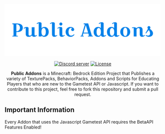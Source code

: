 <div align="center">
        <p>
            <a href="https://discord.gg/kNpn82bfkg"><img src="https://raw.githubusercontent.com/EnisGamingX/Public-Addons/main/Logo.png" width="600" alt="Public Addons" /></a>
        </p>
        <p>
            <a href="https://discord.gg/kNpn82bfkg"><img src="https://img.shields.io/discord/1039482545802317906?color=5865F2&logo=discord&logoColor=white" alt="Discord server" /></a>
            <a href="https://opensource.org/licenses/MIT"><img src="https://img.shields.io/github/license/EnisGamingX/Public-Addons" alt="License" /></a>
        </p>
    <p>
    <b>Public Addons</b> is a Minecraft: Bedrock Edition Project that Publishes a variety of TexturePacks, BehaviorPacks, Addons and Scripts for Educating Players that who are new to the Gametest API or Javascript.
If you want to contribute to this project, feel free to fork this repository and submit a pull request.
  </p>
</div>


## Important Information
Every Addon that uses the Javascript Gametest API requires the BetaAPI Features Enabled!